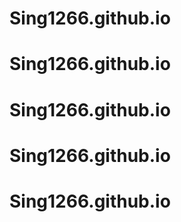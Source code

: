 # Sing1266.github.io
# Sing1266.github.io
# Sing1266.github.io
# Sing1266.github.io
# Sing1266.github.io
